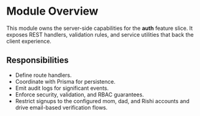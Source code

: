 # Module Overview

This module owns the server-side capabilities for the **auth** feature slice. It exposes REST handlers, validation rules, and service utilities that back the client experience.

## Responsibilities
- Define route handlers.
- Coordinate with Prisma for persistence.
- Emit audit logs for significant events.
- Enforce security, validation, and RBAC guarantees.
- Restrict signups to the configured mom, dad, and Rishi accounts and drive email-based verification flows.
